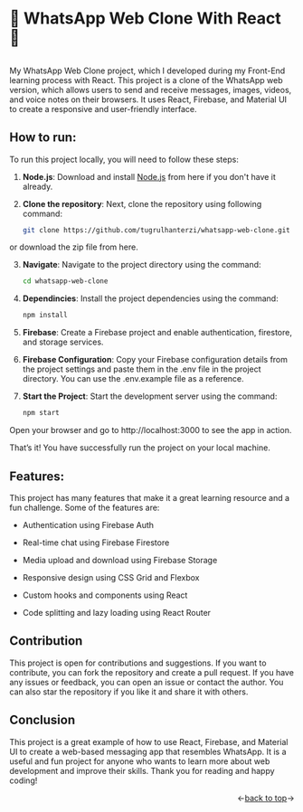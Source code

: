 <a name="readme-top"></a>

# 📱 WhatsApp Web Clone With React 📱

######
My WhatsApp Web Clone project, which I developed during my Front-End learning process with React. This project is a clone of the WhatsApp web version, which allows users to send and receive messages, images, videos, and voice notes on their browsers. It uses React, Firebase, and Material UI to create a responsive and user-friendly interface.

##  How to run:

To run this project locally, you will need to follow these steps:

1. **Node.js**: Download and install [Node.js](https://nodejs.org/en/download/current) from here if you don't have it already.

2. **Clone the repository**: Next, clone the repository using following command:

   ```bash
   git clone https://github.com/tugrulhanterzi/whatsapp-web-clone.git
   ```
or download the zip file from here.

3. **Navigate**: Navigate to the project directory using the command:

   ```bash
   cd whatsapp-web-clone
   ```
   
4. **Dependincies**: Install the project dependencies using the command:

   ```bash
   npm install
   ```

5. **Firebase**: Create a Firebase project and enable authentication, firestore, and storage services.

6. **Firebase Configuration**: Copy your Firebase configuration details from the project settings and paste them in the .env file in the project directory. You can use the .env.example file as a reference.

7. **Start the Project**: Start the development server using the command:

   ```bash
   npm start
   ```
Open your browser and go to http://localhost:3000 to see the app in action.

That’s it! You have successfully run the project on your local machine.

## Features:

This project has many features that make it a great learning resource and a fun challenge. Some of the features are:

- Authentication using Firebase Auth

- Real-time chat using Firebase Firestore

- Media upload and download using Firebase Storage

- Responsive design using CSS Grid and Flexbox

- Custom hooks and components using React

- Code splitting and lazy loading using React Router


## Contribution

This project is open for contributions and suggestions. If you want to contribute, you can fork the repository and create a pull request. If you have any issues or feedback, you can open an issue or contact the author. You can also star the repository if you like it and share it with others.

## Conclusion 

This project is a great example of how to use React, Firebase, and Material UI to create a web-based messaging app that resembles WhatsApp. It is a useful and fun project for anyone who wants to learn more about web development and improve their skills. Thank you for reading and happy coding!

<p align="right"><-<a href="#readme-top">back to top</a>-></p>
